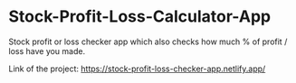 # Stock-Profit-Loss-Calculator-App

Stock profit or loss checker app which also checks how much % of profit / loss have you made. 

Link of the project: https://stock-profit-loss-checker-app.netlify.app/

